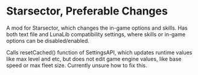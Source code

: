 # Starsector, Preferable Changes
A mod for Starsector, which changes the in-game options and skills. Has both text file and LunaLib compatibility settings, where skills or in-game options can be disabled/enabled.

Calls resetCached() function of SettingsAPI, which updates runtime values like max level and etc, but does not edit game engine values, like base speed or max fleet size. Currently unsure how to fix this.

